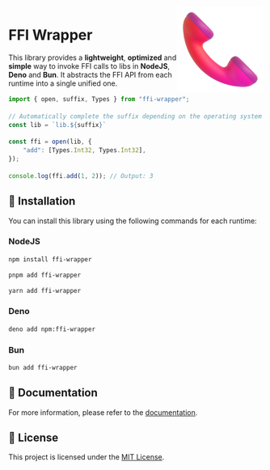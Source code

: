 <img src="./public/logo.png" width="170px" align="right" />

# FFI Wrapper

This library provides a **lightweight**, **optimized** and **simple** way to invoke FFI calls to libs in **NodeJS**, **Deno** and **Bun**. It abstracts the FFI API from each runtime into a single unified one.

```ts
import { open, suffix, Types } from "ffi-wrapper";

// Automatically complete the suffix depending on the operating system (.dll, .so, .dylib)
const lib = `lib.${suffix}`

const ffi = open(lib, {
    "add": [Types.Int32, Types.Int32],
});

console.log(ffi.add(1, 2)); // Output: 3
```

## 🚀 Installation

You can install this library using the following commands for each runtime:

### NodeJS

```sh
npm install ffi-wrapper
```

```sh
pnpm add ffi-wrapper
```

```sh
yarn add ffi-wrapper
```

### Deno

```sh
deno add npm:ffi-wrapper
```

### Bun

```sh
bun add ffi-wrapper
```

## 📖 Documentation

For more information, please refer to the [documentation](https://github.com/nehu3n/ffi-wrapper/wiki).

## 📄 License

This project is licensed under the [MIT License](./LICENSE).

